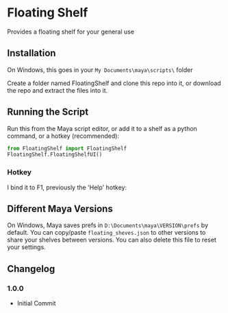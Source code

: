 # Floating Shelf

Provides a floating shelf for your general use

## Installation
On Windows, this goes in your `My Documents\maya\scripts\` folder

Create a folder named FloatingShelf and clone this repo into it, or download the repo and extract the files into it.

## Running the Script
Run this from the Maya script editor, or add it to a shelf as a python command, or a hotkey (recommended):
```py
from FloatingShelf import FloatingShelf
FloatingShelf.FloatingShelfUI()
```

### Hotkey
I bind it to F1, previously the 'Help' hotkey:

## Different Maya Versions
On Windows, Maya saves prefs in `D:\Documents\maya\VERSION\prefs` by default. You can copy/paste `floating_sheves.json` to other versions to share your shelves between versions. You can also delete this file to reset your settings.

## Changelog

### 1.0.0
* Initial Commit